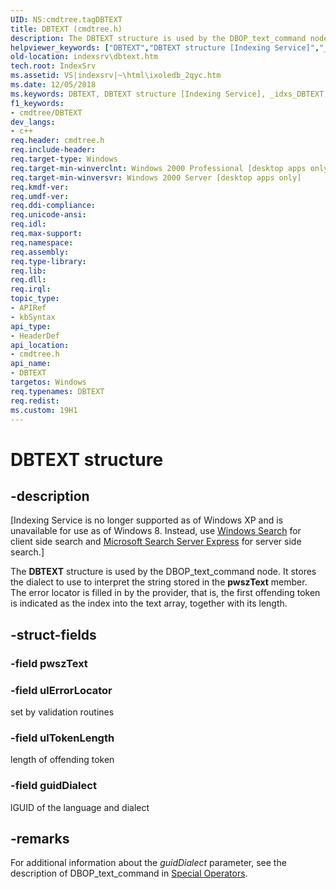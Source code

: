 ```yaml
---
UID: NS:cmdtree.tagDBTEXT
title: DBTEXT (cmdtree.h)
description: The DBTEXT structure is used by the DBOP_text_command node.helpviewer_keywords: ["DBTEXT","DBTEXT structure [Indexing Service]","_idxs_DBTEXT","cmdtree/DBTEXT","indexsrv.dbtext","tagDBTEXT"]
old-location: indexsrv\dbtext.htm
tech.root: IndexSrv
ms.assetid: VS|indexsrv|~\html\ixoledb_2qyc.htm
ms.date: 12/05/2018
ms.keywords: DBTEXT, DBTEXT structure [Indexing Service], _idxs_DBTEXT, cmdtree/DBTEXT, indexsrv.dbtext, tagDBTEXT
f1_keywords:
- cmdtree/DBTEXT
dev_langs:
- c++
req.header: cmdtree.h
req.include-header: 
req.target-type: Windows
req.target-min-winverclnt: Windows 2000 Professional [desktop apps only]
req.target-min-winversvr: Windows 2000 Server [desktop apps only]
req.kmdf-ver: 
req.umdf-ver: 
req.ddi-compliance: 
req.unicode-ansi: 
req.idl: 
req.max-support: 
req.namespace: 
req.assembly: 
req.type-library: 
req.lib: 
req.dll: 
req.irql: 
topic_type:
- APIRef
- kbSyntax
api_type:
- HeaderDef
api_location:
- cmdtree.h
api_name:
- DBTEXT
targetos: Windows
req.typenames: DBTEXT
req.redist: 
ms.custom: 19H1
---
```


# DBTEXT structure


## -description


<p class="CCE_Message">[Indexing Service is no longer supported as of Windows XP and is unavailable for use as of Windows 8. Instead, use <a href="https://docs.microsoft.com/windows/desktop/search/-search-3x-wds-overview">Windows Search</a> for client side search and  <a href="https://www.microsoft.com/download/details.aspx?id=18914">Microsoft Search Server Express</a> for server side search.]

The <b>DBTEXT</b> structure is used by the DBOP_text_command node. It stores the dialect to use to interpret the string stored in the <b>pwszText</b> member. The error locator is filled in by the provider, that is, the first offending token is indicated as the index into the text array, together with its length.


## -struct-fields




### -field pwszText


### -field ulErrorLocator

set by validation routines


### -field ulTokenLength

length of offending token


### -field guidDialect

lGUID of the language and dialect


## -remarks



For additional information about the <i>guidDialect</i> parameter, see the description of DBOP_text_command in <a href="https://docs.microsoft.com/previous-versions/windows/desktop/indexsrv/special-operators">Special Operators</a>.



